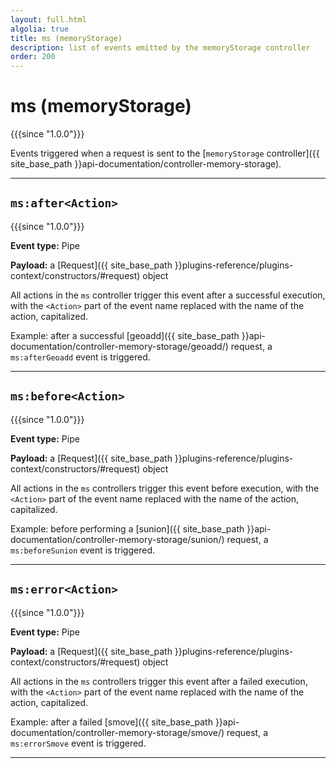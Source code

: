 ```yaml
---
layout: full.html
algolia: true
title: ms (memoryStorage)
description: list of events emitted by the memoryStorage controller
order: 200
---
```


# ms (memoryStorage)

{{{since "1.0.0"}}}

Events triggered when a request is sent to the [`memoryStorage` controller]({{ site_base_path }}api-documentation/controller-memory-storage).

---

## `ms:after<Action>`

{{{since "1.0.0"}}}

**Event type:** Pipe

**Payload:** a [Request]({{ site_base_path }}plugins-reference/plugins-context/constructors/#request) object

All actions in the `ms` controller trigger this event after a successful execution, with the `<Action>` part of the event name replaced with the name of the action, capitalized.

Example: after a successful [geoadd]({{ site_base_path }}api-documentation/controller-memory-storage/geoadd/) request, a `ms:afterGeoadd` event is triggered.

---

## `ms:before<Action>`

{{{since "1.0.0"}}}

**Event type:** Pipe

**Payload:** a [Request]({{ site_base_path }}plugins-reference/plugins-context/constructors/#request) object

All actions in the `ms` controllers trigger this event before execution, with the `<Action>` part of the event name replaced with the name of the action, capitalized.

Example: before performing a [sunion]({{ site_base_path }}api-documentation/controller-memory-storage/sunion/) request, a `ms:beforeSunion` event is triggered.

---

## `ms:error<Action>`

{{{since "1.0.0"}}}

**Event type:** Pipe

**Payload:** a [Request]({{ site_base_path }}plugins-reference/plugins-context/constructors/#request) object

All actions in the `ms` controllers trigger this event after a failed execution, with the `<Action>` part of the event name replaced with the name of the action, capitalized.

Example: after a failed [smove]({{ site_base_path }}api-documentation/controller-memory-storage/smove/) request, a `ms:errorSmove` event is triggered.

---

